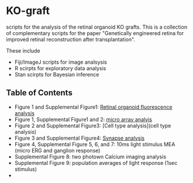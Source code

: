 # KO-graft
scripts for the analysis of the retinal organoid KO grafts. This is a collection of complementary scripts for the paper "Genetically engineered retina for improved retinal reconstruction after transplantation". 

These include 

* Fiji/ImageJ scripts for image analsysis
* R scirpts for exploratory data analysis
* Stan scirpts for Bayesian inference

## Table of Contents

- Figure 1 and Supplemental Figure1: [Retinal organoid fluorescence analysis](organoid%20fluorescence)
- Figure 1, Supplemental Figure1 and 2: [micro array analyis](organoid%20microarray)
- Figure 2 and Supplemental Figure3: [Cell type analysis](cell type analysis)
- Figure 3 and Supplemental Figure4: [Synapse analysis](synapse)
- Figure 4, Supplemental Figure 5, 6, and 7: 10ms light stimulus MEA (micro ERG and ganglion response)
- Supplemental Figure 8: two photown Calcium imaging analysis
- Supplemental Figure 9: population averages of light response (1sec stimulus)
- 
